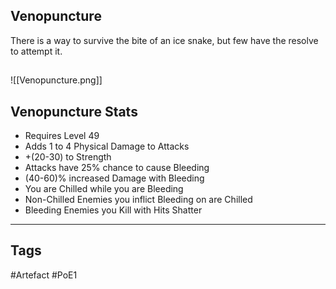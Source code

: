 ## Venopuncture
There is a way to survive the bite of an ice snake,
but few have the resolve to attempt it.
##
![[Venopuncture.png]]
## Venopuncture Stats
- Requires Level 49
- Adds 1 to 4 Physical Damage to Attacks
- +(20-30) to Strength
- Attacks have 25% chance to cause Bleeding
- (40-60)% increased Damage with Bleeding
- You are Chilled while you are Bleeding
- Non-Chilled Enemies you inflict Bleeding on are Chilled
- Bleeding Enemies you Kill with Hits Shatter


---
## Tags
#Artefact
#PoE1